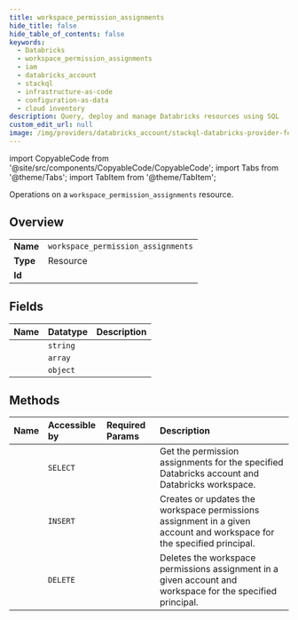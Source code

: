 ```yaml
---
title: workspace_permission_assignments
hide_title: false
hide_table_of_contents: false
keywords:
  - Databricks
  - workspace_permission_assignments
  - iam
  - databricks_account
  - stackql
  - infrastructure-as-code
  - configuration-as-data
  - cloud inventory
description: Query, deploy and manage Databricks resources using SQL
custom_edit_url: null
image: /img/providers/databricks_account/stackql-databricks-provider-featured-image.png
---
```


import CopyableCode from '@site/src/components/CopyableCode/CopyableCode';
import Tabs from '@theme/Tabs';
import TabItem from '@theme/TabItem';

Operations on a <code>workspace_permission_assignments</code> resource.  

## Overview
<table><tbody>
<tr><td><b>Name</b></td><td><code>workspace_permission_assignments</code></td></tr>
<tr><td><b>Type</b></td><td>Resource</td></tr>
<tr><td><b>Id</b></td><td><CopyableCode code="databricks_account.iam.workspace_permission_assignments" /></td></tr>
</tbody></table>

## Fields
| Name | Datatype | Description |
|:-----|:---------|:------------|
| <CopyableCode code="error" /> | `string` |  |
| <CopyableCode code="permissions" /> | `array` |  |
| <CopyableCode code="principal" /> | `object` |  |

## Methods
| Name | Accessible by | Required Params | Description |
|:-----|:--------------|:----------------|:------------|
| <CopyableCode code="list" /> | `SELECT` | <CopyableCode code="account_id, workspace_id" /> | Get the permission assignments for the specified Databricks account and Databricks workspace. |
| <CopyableCode code="createorupdate" /> | `INSERT` | <CopyableCode code="account_id, principal_id, workspace_id" /> | Creates or updates the workspace permissions assignment in a given account and workspace for the specified principal. |
| <CopyableCode code="delete" /> | `DELETE` | <CopyableCode code="account_id, principal_id, workspace_id" /> | Deletes the workspace permissions assignment in a given account and workspace for the specified principal. |
